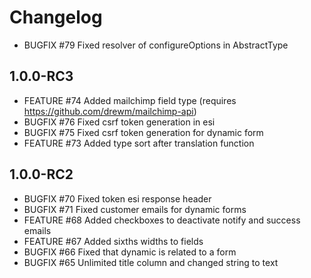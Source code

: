 # Changelog

 - BUGFIX     #79    Fixed resolver of configureOptions in AbstractType

## 1.0.0-RC3

 - FEATURE    #74    Added mailchimp field type (requires https://github.com/drewm/mailchimp-api)
 - BUGFIX     #76    Fixed csrf token generation in esi
 - BUGFIX     #75    Fixed csrf token generation for dynamic form
 - FEATURE    #73    Added type sort after translation function
 
## 1.0.0-RC2
 
 - BUGFIX     #70    Fixed token esi response header
 - BUGFIX     #71    Fixed customer emails for dynamic forms
 - FEATURE    #68    Added checkboxes to deactivate notify and success emails
 - FEATURE    #67    Added sixths widths to fields
 - BUGFIX     #66    Fixed that dynamic is related to a form
 - BUGFIX     #65    Unlimited title column and changed string to text

